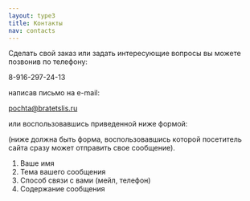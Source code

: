 ```yaml
---
layout: type3
title: Контакты
nav: contacts
---
```

Сделать свой заказ или задать интересующие вопросы вы можете позвонив по телефону:

8-916-297-24-13 

написав письмо на e-mail:

pochta@bratetslis.ru

или воспользовавшись приведенной ниже формой:

(ниже должна быть форма, воспользовавшись которой посетитель сайта сразу может отправить свое сообщение).

1. Ваше имя 
2. Тема вашего сообщения
3. Способ связи с вами (мейл, телефон)
4. Содержание сообщения
